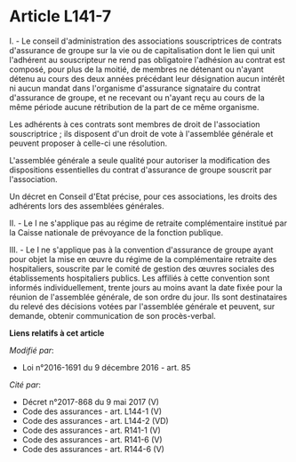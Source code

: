 # Article L141-7

I. - Le conseil d'administration des associations souscriptrices de contrats d'assurance de groupe sur la vie ou de
capitalisation dont le lien qui unit l'adhérent au souscripteur ne rend pas obligatoire l'adhésion au contrat est composé,
pour plus de la moitié, de membres ne détenant ou n'ayant détenu au cours des deux années précédant leur désignation aucun
intérêt ni aucun mandat dans l'organisme d'assurance signataire du contrat d'assurance de groupe, et ne recevant ou n'ayant
reçu au cours de la même période aucune rétribution de la part de ce même organisme. 

Les adhérents à ces contrats sont membres de droit de l'association  souscriptrice ; ils disposent d'un droit de vote à
l'assemblée générale  et peuvent proposer à celle-ci une résolution. 

L'assemblée générale a seule qualité pour autoriser la modification des  dispositions essentielles du contrat d'assurance de
groupe souscrit par  l'association. 

Un décret en Conseil d'Etat précise, pour ces associations, les droits des adhérents lors des assemblées générales.

II. - Le I ne s'applique pas au régime de retraite complémentaire institué par la Caisse nationale de prévoyance de la
fonction publique. 

III. - Le I ne s'applique pas à la convention d'assurance de groupe ayant pour objet la mise en œuvre du régime de la
complémentaire retraite des hospitaliers, souscrite par le comité de gestion des œuvres sociales des établissements
hospitaliers publics. Les affiliés à cette convention sont informés individuellement, trente jours au moins avant la date
fixée pour la réunion de l'assemblée générale, de son ordre du jour. Ils sont destinataires du relevé des décisions votées
par l'assemblée générale et peuvent, sur demande, obtenir communication de son procès-verbal.

**Liens relatifs à cet article**

_Modifié par_:

  - Loi n°2016-1691 du 9 décembre 2016 - art. 85

_Cité par_:

  - Décret n°2017-868 du 9 mai 2017 (V)
  - Code des assurances - art. L144-1 (V)
  - Code des assurances - art. L144-2 (VD)
  - Code des assurances - art. R141-1 (V)
  - Code des assurances - art. R141-6 (V)
  - Code des assurances - art. R144-6 (V)

